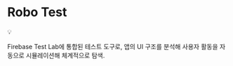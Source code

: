 # Robo Test

<aside>
💡

Firebase Test Lab에 통합된 테스트 도구로, 앱의 UI 구조를 분석해 사용자 활동을 자동으로 시뮬레이션해 체계적으로 탐색.

</aside>